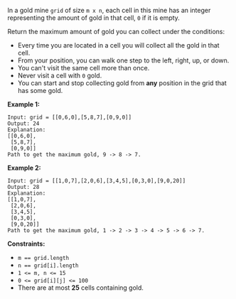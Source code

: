 In a gold mine `grid` of size `m x n`, each cell in this mine has an integer
representing the amount of gold in that cell, `0` if it is empty.

Return the maximum amount of gold you can collect under the conditions:

  * Every time you are located in a cell you will collect all the gold in that cell.
  * From your position, you can walk one step to the left, right, up, or down.
  * You can't visit the same cell more than once.
  * Never visit a cell with `0` gold.
  * You can start and stop collecting gold from **any** position in the grid that has some gold.



**Example 1:**

    
    
    Input: grid = [[0,6,0],[5,8,7],[0,9,0]]
    Output: 24
    Explanation:
    [[0,6,0],
     [5,8,7],
     [0,9,0]]
    Path to get the maximum gold, 9 -> 8 -> 7.
    

**Example 2:**

    
    
    Input: grid = [[1,0,7],[2,0,6],[3,4,5],[0,3,0],[9,0,20]]
    Output: 28
    Explanation:
    [[1,0,7],
     [2,0,6],
     [3,4,5],
     [0,3,0],
     [9,0,20]]
    Path to get the maximum gold, 1 -> 2 -> 3 -> 4 -> 5 -> 6 -> 7.
    



**Constraints:**

  * `m == grid.length`
  * `n == grid[i].length`
  * `1 <= m, n <= 15`
  * `0 <= grid[i][j] <= 100`
  * There are at most **25** cells containing gold.

